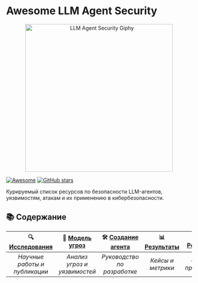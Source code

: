 # Awesome LLM Agent Security

<p align="center">
  <img src="https://github.com/user-attachments/assets/ad1c30fc-de20-49e7-85ee-3966cc22e4e9" alt="LLM Agent Security Giphy" width="400"/>
</p>

[![Awesome](https://awesome.re/badge.svg)](https://awesome.re)
[![GitHub stars](https://img.shields.io/github/stars/wearetyomsmnv/Awesome-LLM-agent-Security)](https://github.com/wearetyomsmnv/Awesome-LLM-agent-Security/stargazers)


Курируемый список ресурсов по безопасности LLM-агентов, уязвимостям, атакам и их применению в кибербезопасности.



## 📚 Содержание

<div align="center">

| 🔍 [Исследования](#исследования) | 🎯 [Модель угроз](#модель-угроз) | 🛠️ [Создание агента](#создание-агента) | 📊 [Результаты](#результаты) | 💼 [Решения](#решения) |
|:--------------------------------:|:--------------------------------:|:--------------------------------------:|:----------------------------:|:---------------------:|
| _Научные работы и публикации_ | _Анализ угроз и уязвимостей_ | _Руководство по разработке_ | _Кейсы и метрики_ | _Обзор продуктов_ |

</div>

